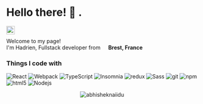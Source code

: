 <h1>Hello there! 👋 .</h1>
<a href="https://www.linkedin.com/in/hadrienbarthe/">
<img align="left" alt="Hadrien Barthe LinkedIN" width="22px" src="https://raw.githubusercontent.com/peterthehan/peterthehan/master/assets/linkedin.svg" />
</a>
</br>

<p>Welcome to my page! </br> I'm Hadrien, Fullstack developer from <img src="https://cdn-icons-png.flaticon.com/512/197/197560.png" width="13"/> <b>Brest, France</b></p>
<h3>Things I code with</h3>
<p>
  <img alt="React" src="https://img.shields.io/badge/-React-45b8d8?style=flat-square&logo=react&logoColor=white" />
  <img alt="Webpack" src="https://img.shields.io/badge/-Webpack-8DD6F9?style=flat-square&logo=webpack&logoColor=white" /> 
  <img alt="TypeScript" src="https://img.shields.io/badge/-TypeScript-007ACC?style=flat-square&logo=typescript&logoColor=white" />
  <img alt="Insomnia" src="https://img.shields.io/badge/-Insomnia-5849BE?style=flat-square&logo=insomnia&logoColor=white" />
  <img alt="redux" src="https://img.shields.io/badge/-Redux-764ABC?style=flat-square&logo=redux&logoColor=white" />
  <img alt="Sass" src="https://img.shields.io/badge/-Sass-CC6699?style=flat-square&logo=sass&logoColor=white" />
  <img alt="git" src="https://img.shields.io/badge/-Git-F05032?style=flat-square&logo=git&logoColor=white" />
  <img alt="npm" src="https://img.shields.io/badge/-NPM-CB3837?style=flat-square&logo=npm&logoColor=white" />
  <img alt="html5" src="https://img.shields.io/badge/-HTML5-E34F26?style=flat-square&logo=html5&logoColor=white" />
  <img alt="Nodejs" src="https://img.shields.io/badge/-Nodejs-43853d?style=flat-square&logo=Node.js&logoColor=white" />
</p>
<p align="center"> <img src="https://github-readme-stats.vercel.app/api?username=BartheHadrien&show_icons=true&theme=gotham" alt="abhisheknaiidu" />





